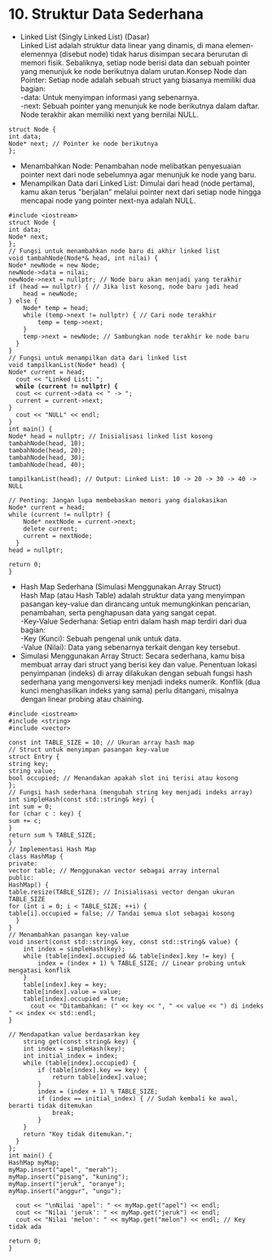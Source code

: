 # 10. Struktur Data Sederhana

* Linked List (Singly Linked List) (Dasar)\
  Linked List adalah struktur data linear yang dinamis, di mana elemen-elemennya (disebut node) tidak harus disimpan secara berurutan di memori fisik. Sebaliknya, setiap node berisi data dan sebuah pointer yang menunjuk ke node berikutnya dalam urutan.Konsep Node dan Pointer: Setiap node adalah sebuah struct yang biasanya memiliki dua bagian:\
  -data: Untuk menyimpan informasi yang sebenarnya.\
  -next: Sebuah pointer yang menunjuk ke node berikutnya dalam daftar. Node terakhir akan memiliki next yang bernilai NULL.

```
struct Node {
int data;
Node* next; // Pointer ke node berikutnya
};
```

* Menambahkan Node: Penambahan node melibatkan penyesuaian pointer next dari node sebelumnya agar menunjuk ke node yang baru.
* Menampilkan Data dari Linked List: Dimulai dari head (node pertama), kamu akan terus "berjalan" melalui pointer next dari setiap node hingga mencapai node yang pointer next-nya adalah NULL.

<pre><code>#include &#x3C;iostream>
struct Node {
int data;
Node* next;
};
// Fungsi untuk menambahkan node baru di akhir linked list
void tambahNode(Node*&#x26; head, int nilai) {
Node* newNode = new Node;
newNode->data = nilai;
newNode->next = nullptr; // Node baru akan menjadi yang terakhir
if (head == nullptr) { // Jika list kosong, node baru jadi head
    head = newNode;
} else {
    Node* temp = head;
    while (temp->next != nullptr) { // Cari node terakhir
        temp = temp->next;
    }
    temp->next = newNode; // Sambungkan node terakhir ke node baru
  }
}
// Fungsi untuk menampilkan data dari linked list
void tampilkanList(Node* head) {
Node* current = head;
  cout &#x3C;&#x3C; "Linked List: ";
<strong>  while (current != nullptr) {
</strong>  cout &#x3C;&#x3C; current->data &#x3C;&#x3C; " -> ";
  current = current->next;
}
  cout &#x3C;&#x3C; "NULL" &#x3C;&#x3C; endl;
}
int main() {
Node* head = nullptr; // Inisialisasi linked list kosong
tambahNode(head, 10);
tambahNode(head, 20);
tambahNode(head, 30);
tambahNode(head, 40);

tampilkanList(head); // Output: Linked List: 10 -> 20 -> 30 -> 40 -> NULL

// Penting: Jangan lupa membebaskan memori yang dialokasikan
Node* current = head;
while (current != nullptr) {
    Node* nextNode = current->next;
    delete current;
    current = nextNode;
  }
head = nullptr;

return 0;
}
</code></pre>

*  Hash Map Sederhana (Simulasi Menggunakan Array Struct)\
  Hash Map (atau Hash Table) adalah struktur data yang menyimpan pasangan key-value dan dirancang untuk memungkinkan pencarian, penambahan, serta penghapusan data yang sangat cepat.\
  -Key-Value Sederhana: Setiap entri dalam hash map terdiri dari dua bagian:\
  -Key (Kunci): Sebuah pengenal unik untuk data.\
  -Value (Nilai): Data yang sebenarnya terkait dengan key tersebut.
* Simulasi Menggunakan Array Struct: Secara sederhana, kamu bisa membuat array dari struct yang berisi key dan value. Penentuan lokasi penyimpanan (indeks) di array dilakukan dengan sebuah fungsi hash sederhana yang mengonversi key menjadi indeks numerik. Konflik (dua kunci menghasilkan indeks yang sama) perlu ditangani, misalnya dengan linear probing atau chaining.

```
#include <iostream>
#include <string>
#include <vector>

const int TABLE_SIZE = 10; // Ukuran array hash map
// Struct untuk menyimpan pasangan key-value
struct Entry {
string key;
string value;
bool occupied; // Menandakan apakah slot ini terisi atau kosong
};
// Fungsi hash sederhana (mengubah string key menjadi indeks array)
int simpleHash(const std::string& key) {
int sum = 0;
for (char c : key) {
sum += c;
}
return sum % TABLE_SIZE;
}
// Implementasi Hash Map
class HashMap {
private:
vector table; // Menggunakan vector sebagai array internal
public:
HashMap() {
table.resize(TABLE_SIZE); // Inisialisasi vector dengan ukuran TABLE_SIZE
for (int i = 0; i < TABLE_SIZE; ++i) {
table[i].occupied = false; // Tandai semua slot sebagai kosong
  }
}
// Menambahkan pasangan key-value
void insert(const std::string& key, const std::string& value) {
    int index = simpleHash(key);
    while (table[index].occupied && table[index].key != key) {
        index = (index + 1) % TABLE_SIZE; // Linear probing untuk mengatasi konflik
    }
    table[index].key = key;
    table[index].value = value;
    table[index].occupied = true;
      cout << "Ditambahkan: (" << key << ", " << value << ") di indeks " << index << std::endl;
}

// Mendapatkan value berdasarkan key
    string get(const string& key) {
    int index = simpleHash(key);
    int initial_index = index;
    while (table[index].occupied) {
        if (table[index].key == key) {
            return table[index].value;
        }
        index = (index + 1) % TABLE_SIZE;
        if (index == initial_index) { // Sudah kembali ke awal, berarti tidak ditemukan
            break;
        }
    }
    return "Key tidak ditemukan.";
  }
};
int main() {
HashMap myMap;
myMap.insert("apel", "merah");
myMap.insert("pisang", "kuning");
myMap.insert("jeruk", "oranye");
myMap.insert("anggur", "ungu");

  cout << "\nNilai 'apel': " << myMap.get("apel") << endl;
  cout << "Nilai 'jeruk': " << myMap.get("jeruk") << endl;
  cout << "Nilai 'melon': " << myMap.get("melon") << endl; // Key tidak ada

return 0;
}
```
